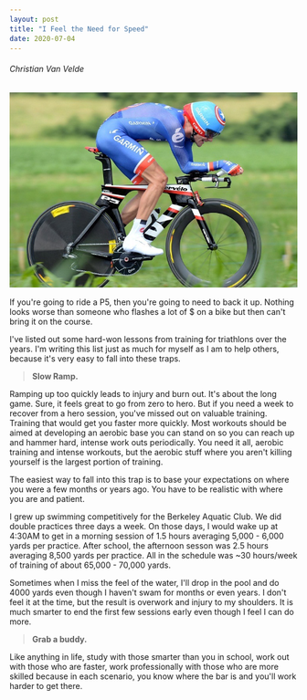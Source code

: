 ```yaml
---
layout: post
title: "I Feel the Need for Speed"
date: 2020-07-04
---
```


<h6>Christian Van Velde</h6>
<p><img src="/static/img/cervelo.jpg" width="650"/></p>

						
<p>
If you're going to ride a P5, then you're going to need to back it up.  Nothing looks worse
than someone who flashes a lot of $ on a bike but then can't bring it on the course.  
</p>

<p>
I've listed out some hard-won lessons from training for triathlons over the years.  I'm writing this list just as much for myself as I am to help others, because it's very easy to fall into these traps.  
 </p>

<blockquote>
    <p><b>Slow Ramp.</b></p>
</blockquote>

<p>  
Ramping up too quickly leads to injury and burn out.  It's about the long game.  Sure, it feels
great to go from zero to hero.  But if you need a week to recover from a hero session, you've missed out on valuable training.  Training that would get you faster more quickly.  Most workouts should be aimed at developing an aerobic base you can stand on so you can reach up and hammer hard, intense work outs periodically.  You need it all, aerobic training and intense workouts, but the aerobic stuff where you aren't killing yourself is the largest portion of training.  
</p>

<p>  
The easiest way to fall into this trap is to base your expectations on where you were a few months or years ago.  You have to be realistic with where you are and patient.   
</p>
<p> I grew up swimming competitively for the Berkeley Aquatic Club.  We did double practices three days a week.  On those days, I would wake up at 4:30AM to get in a morning session of 1.5 hours averaging 5,000 - 6,000 yards per practice.  After school, the afternoon sesson was 2.5 hours averaging 8,500 yards per practice.  All in the schedule was ~30 hours/week of training of about 65,000 - 70,000 yards.   
</p>
<p> Sometimes when I miss the feel of the water, I'll drop in the pool and do 4000 yards even though I haven't swam for months or even years.  I don't feel it at the time, but the result is overwork and injury to my shoulders. It is much smarter to end the first few sessions early even though I feel I can do more.   
</p>

<blockquote>
    <p><b>Grab a buddy.</b></p>
</blockquote>

<p>  
Like anything in life, study with those smarter than you in school, work out with those who are faster, work professionally with those who are more skilled because in each scenario, you know where the bar is and you'll work harder to get there.   
</p>
